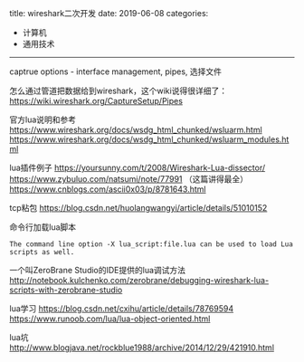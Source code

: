 title: wireshark二次开发
date: 2019-06-08
categories:
- 计算机
- 通用技术



---

captrue options - interface management, pipes, 选择文件

怎么通过管道把数据给到wireshark，这个wiki说得很详细了：
https://wiki.wireshark.org/CaptureSetup/Pipes

官方lua说明和参考
https://www.wireshark.org/docs/wsdg_html_chunked/wsluarm.html
https://www.wireshark.org/docs/wsdg_html_chunked/wsluarm_modules.html

lua插件例子
https://yoursunny.com/t/2008/Wireshark-Lua-dissector/
https://www.zybuluo.com/natsumi/note/77991
（这篇讲得最全）https://www.cnblogs.com/ascii0x03/p/8781643.html

tcp粘包
https://blog.csdn.net/huolangwangyi/article/details/51010152

命令行加载lua脚本
```
The command line option -X lua_script:file.lua can be used to load Lua scripts as well.
```

一个叫ZeroBrane Studio的IDE提供的lua调试方法
http://notebook.kulchenko.com/zerobrane/debugging-wireshark-lua-scripts-with-zerobrane-studio

lua学习
https://blog.csdn.net/cxihu/article/details/78769594
https://www.runoob.com/lua/lua-object-oriented.html

lua坑
http://www.blogjava.net/rockblue1988/archive/2014/12/29/421910.html